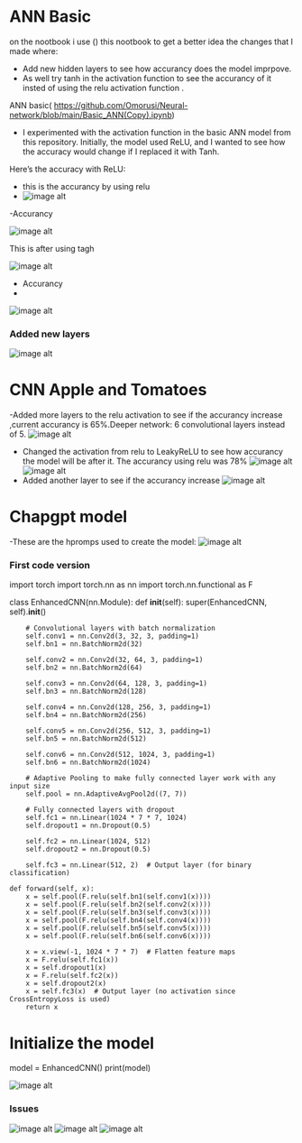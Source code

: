 # ANN Basic 
on the nootbook i use () this nootbook to get a better idea the changes that I made where:
- Add new hidden layers to see how accurancy does the model imprpove.
- As well try tanh in the activation function to see the accurancy  of it insted of using the relu activation function .

ANN basic( https://github.com/Omorusi/Neural-network/blob/main/Basic_ANN(Copy).ipynb)
- I experimented with the activation function in the basic ANN model from this repository. Initially, the model used ReLU, and I wanted to see how the accuracy would change if I replaced it with Tanh.

Here’s the accuracy with ReLU:
- this is the accurancy by using relu
- 
   ![image alt](https://github.com/Omorusi/Neural-network/blob/main/Screenshot%202025-03-24%20221323.png?raw=true)
  
-Accurancy

 ![image alt](https://github.com/Omorusi/Neural-network/blob/main/Screenshot%202025-03-24%20220804.png?raw=true)
 
This is after using tagh

   ![image alt](https://github.com/Omorusi/Neural-network/blob/main/Screenshot%202025-03-24%20221345.png?raw=true)
   
  - Accurancy
  - 
 ![image alt](https://github.com/Omorusi/Neural-network/blob/main/Screenshot%202025-03-24%20220830.png?raw=true)
### Added new layers 
 ![image alt](https://github.com/Omorusi/Neural-network/blob/main/Screenshot%202025-03-24%20230809.png?raw=true)
# CNN Apple and Tomatoes
-Added more layers to the relu activation to see if the accurancy increase ,current accurancy is 65%.Deeper network: 6 convolutional layers instead of 5.
  ![image alt](https://github.com/Omorusi/Neural-network/blob/main/Screenshot%202025-03-24%20181357.png?raw=true)
- Changed the activation from relu to LeakyReLU to see how accurancy the model will be after it. The accurancy using relu was 78% 
  ![image alt](https://github.com/Omorusi/Neural-network/blob/main/Screenshot%202025-03-24%20175229.png?raw=true)
   ![image alt](https://github.com/Omorusi/Neural-network/blob/main/Screenshot%202025-03-24%20175250.png?raw=true)
- Added another layer to see if the accurancy increase
 ![image alt](https://github.com/Omorusi/Neural-network/blob/main/Screenshot%202025-03-24%20181722.png?raw=true)

# Chapgpt model
-These are the hpromps used to create the model:
 ![image alt](https://github.com/Omorusi/Neural-network/blob/main/Screenshot%202025-03-24%20224151.png?raw=true)
### First code version 
import torch
import torch.nn as nn
import torch.nn.functional as F

class EnhancedCNN(nn.Module):
    def __init__(self):
        super(EnhancedCNN, self).__init__()

        # Convolutional layers with batch normalization
        self.conv1 = nn.Conv2d(3, 32, 3, padding=1)
        self.bn1 = nn.BatchNorm2d(32)
        
        self.conv2 = nn.Conv2d(32, 64, 3, padding=1)
        self.bn2 = nn.BatchNorm2d(64)
        
        self.conv3 = nn.Conv2d(64, 128, 3, padding=1)
        self.bn3 = nn.BatchNorm2d(128)
        
        self.conv4 = nn.Conv2d(128, 256, 3, padding=1)
        self.bn4 = nn.BatchNorm2d(256)
        
        self.conv5 = nn.Conv2d(256, 512, 3, padding=1)
        self.bn5 = nn.BatchNorm2d(512)
        
        self.conv6 = nn.Conv2d(512, 1024, 3, padding=1)
        self.bn6 = nn.BatchNorm2d(1024)
        
        # Adaptive Pooling to make fully connected layer work with any input size
        self.pool = nn.AdaptiveAvgPool2d((7, 7))

        # Fully connected layers with dropout
        self.fc1 = nn.Linear(1024 * 7 * 7, 1024)
        self.dropout1 = nn.Dropout(0.5)
        
        self.fc2 = nn.Linear(1024, 512)
        self.dropout2 = nn.Dropout(0.5)

        self.fc3 = nn.Linear(512, 2)  # Output layer (for binary classification)

    def forward(self, x):
        x = self.pool(F.relu(self.bn1(self.conv1(x))))
        x = self.pool(F.relu(self.bn2(self.conv2(x))))
        x = self.pool(F.relu(self.bn3(self.conv3(x))))
        x = self.pool(F.relu(self.bn4(self.conv4(x))))
        x = self.pool(F.relu(self.bn5(self.conv5(x))))
        x = self.pool(F.relu(self.bn6(self.conv6(x))))

        x = x.view(-1, 1024 * 7 * 7)  # Flatten feature maps
        x = F.relu(self.fc1(x))
        x = self.dropout1(x)
        x = F.relu(self.fc2(x))
        x = self.dropout2(x)
        x = self.fc3(x)  # Output layer (no activation since CrossEntropyLoss is used)
        return x

# Initialize the model
model = EnhancedCNN()
print(model)

 ![image alt](https://github.com/Omorusi/Neural-network/blob/main/Screenshot%202025-03-24%20224509.png?raw=true)
 ### Issues
 ![image alt](https://github.com/Omorusi/Neural-network/blob/main/Screenshot%202025-03-24%20224653.png?raw=true)
 ![image alt](https://github.com/Omorusi/Neural-network/blob/main/Screenshot%202025-03-24%20224653.png?raw=true)
 ![image alt](https://github.com/Omorusi/Neural-network/blob/main/Screenshot%202025-03-24%20224923.png?raw=true)

